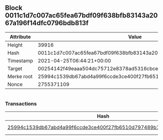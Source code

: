 ## Block 0011c1d7c007ac65fea67bdf09f638bfb83143a2067a196f14dfc0796bdb813f

Attribute | Value
--- | ---
Height | 39916
Hash | 0011c1d7c007ac65fea67bdf09f638bfb83143a2067a196f14dfc0796bdb813f
Timestamp | 2021-04-25T06:44:21+00:00
Target | 00254142f49eaaa504dc75712e8378ad5316cbcead634704b3734b6271167cc4
Merke root | 25994c1539db67abd4a99f6ccde3ce400f27fb6510d797489b1d2061a7714ccc
Nonce | 2755371109

```

```

### Transactions

Hash | Amount
--- | ---
[25994c1539db67abd4a99f6ccde3ce400f27fb6510d797489b1d2061a7714ccc](25994c1539db67abd4a99f6ccde3ce400f27fb6510d797489b1d2061a7714ccc.md) | 10.00000000 SKEPTI 
